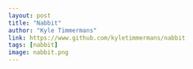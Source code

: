 ```yaml
---
layout: post
title: "Nabbit"
author: "Kyle Timmermans"
link: https://www.github.com/kyletimmermans/nabbit
tags: [nabbit]
image: nabbit.png
---
```

